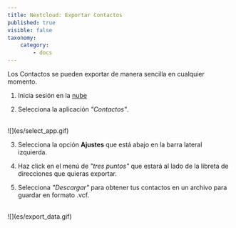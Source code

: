 ```yaml
---
title: Nextcloud: Exportar Contactos
published: true
visible: false
taxonomy:
    category:
        - docs
---
```


Los Contactos se pueden exportar de manera sencilla en cualquier momento.

1. Inicia sesión en la [nube](https://cloud.disroot.org)

2. Selecciona la aplicación *"Contactos"*.
<br>
![](es/select_app.gif)

3. Selecciona la opción **Ajustes** que está abajo en la barra lateral izquierda.

4. Haz click en el menú de *"tres puntos"* que estará al lado de la libreta de direcciones que quieras exportar.

5. Selecciona *"Descargar"* para obtener tus contactos en un archivo para guardar en formato .vcf.
<br>
![](es/export_data.gif)
